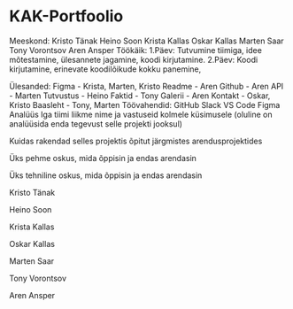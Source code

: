 # KAK-Portfoolio
Meeskond:
Kristo Tänak
Heino Soon
Krista Kallas
Oskar Kallas
Marten Saar
Tony Vorontsov
Aren Ansper
Töökäik:
1.Päev: Tutvumine tiimiga, idee mõtestamine, ülesannete jagamine, koodi kirjutamine. 2.Päev: Koodi kirjutamine, erinevate koodilõikude kokku panemine,

Ülesanded:
Figma - Krista, Marten, Kristo
Readme - Aren
Github - Aren
API - Marten
Tutvustus - Heino
Faktid - Tony
Galerii - Aren
Kontakt - Oskar, Kristo
Baasleht - Tony, Marten
Töövahendid:
GitHub
Slack
VS Code
Figma
Analüüs
Iga tiimi liikme nime ja vastuseid kolmele küsimusele (oluline on analüüsida enda tegevust selle projekti jooksul)

Kuidas rakendad selles projektis õpitut järgmistes arendusprojektides

Üks pehme oskus, mida õppisin ja endas arendasin

Üks tehniline oskus, mida õppisin ja endas arendasin

Kristo Tänak

Heino Soon

Krista Kallas

Oskar Kallas

Marten Saar

Tony Vorontsov

Aren Ansper
